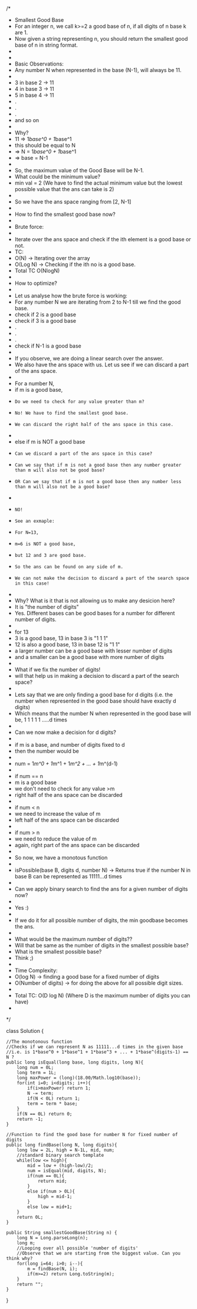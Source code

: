 /*
 * Smallest Good Base
 * For an integer n, we call k>=2 a good base of n, if all digits of n base k are 1.
 * Now given a string representing n, you should return the smallest good base of n in string format.
 *
 *
 * Basic Observations:
 * Any number N when represented in the base (N-1), will always be 11.
 *
 * 3 in base 2 -> 11
 * 4 in base 3 -> 11
 * 5 in base 4 -> 11
 * .
 * .
 * .
 * and so on
 *
 * Why? 
 * 11 => 1*base^0 + 1*base^1
 * this should be equal to N
 * => N = 1*base^0 + 1*base^1
 * => base = N-1
 *
 * So, the maximum value of the Good Base will be N-1.
 * What could be the minimum value? 
 * min val = 2 (We have to find the actual minimum value but the lowest possible value that the ans can take is 2)
 *
 * So we have the ans space ranging from [2, N-1]
 *
 * How to find the smallest good base now?
 *
 * Brute force:
 *
 * Iterate over the ans space and check if the ith element is a good base or not.
 * TC: 
 * O(N) -> Iterating over the array
 * O(Log N) -> Checking if the ith no is a good base.
 * Total TC O(NlogN)
 *
 * How to optimize?
 *
 * Let us analyse how the brute force is working:
 * For any number N  we are iterating from 2 to N-1 till we find the good base.
 * check if 2 is a good base 
 * check if 3 is a good base
 * .
 * .
 * .
 * check if N-1 is a good base
 *
 * If you observe, we are doing a linear search over the answer.
 * We also have the ans space with us. Let us see if we can discard a part of the ans space.
 *
 * For a number N, 
 * if m is a good base,
 *     Do we need to check for any value greater than m?
 *     No! We have to find the smallest good base.
 *     We can discard the right half of the ans space in this case.
 *
 * else if m is NOT a good base
 *     Can we discard a part of the ans space in this case?
 *     Can we say that if m is not a good base then any number greater than m will also not be good base?
 *     OR Can we say that if m is not a good base then any number less than m will also not be a good base?
 *
 *     NO!
 *     See an exmaple:
 *     For N=13,
 *     m=6 is NOT a good base,
 *     but 12 and 3 are good base.
 *     So the ans can be found on any side of m.
 *     We can not make the decision to discard a part of the search space in this case!
 * 
 * Why?  What is it that is not allowing us to make any desicion here?
 * It is "the number of digits"
 * Yes. Different bases can be good bases for a number for different number of digits.
 *
 * for 13
 * 3 is a good base, 13 in base 3 is "1 1 1"
 * 12 is also a good base, 13 in base 12 is "1 1"
 * a larger number can be a good base with lesser number of digits
 * and a smaller can be a good base with more number of digits
 *
 * What if we fix the number of digits!
 * will that help us in making a decision to discard a part of the search space?
 *
 * Lets say that we are only finding a good base for d digits (i.e. the number when represented in the good base should have exactly d digits)
 * Which means that the number N when represented in the good base will be, 1 1 1 1 1 .....d times
 *
 * Can we now make a decision for d digits?
 *
 * if m is a base, and number of digits fixed to d
 * then the number would be
 *
 * num = 1*m^0 + 1*m^1 + 1*m^2 + ... + 1*m^(d-1)
 * 
 * if num == n
 *    m is a good base
 *    we don't need to check for any value >m
 *    right half of the ans space can be discarded
 *
 * if num < n
 *    we need to increase the value of m
 *    left half of the ans space can be discarded
 *
 * if num > n
 *    we need to reduce the value of m
 *    again,  right part of the ans space can be discarded
 *    
 * So now, we have a monotous function
 *
 * isPossible(base B, digits d, number N) -> Returns true if the number N in base B can be represented as 11111...d times
 *
 * Can we apply binary search to find the ans for a given number of digits now?
 *
 * Yes :)
 *
 * If we do it for all possible number of digits, the min goodbase becomes the ans.
 * 
 * What would be the maximum number of digits??
 * Will that be same as the number of digits in the smallest possible base?
 * What is the smallest possible base?
 * Think ;)
 *
 * Time Complexity: 
 * O(log N) -> finding a good base for a fixed number of digits
 * O(Number of digits) -> for doing the above for all possible digit sizes.
 * 
 * Total TC: O(D log N) (Where D is the maximum number of digits you can have)
 *
 */

class Solution {   

    //The monotonous function
    //Checks if we can represent N as 11111...d times in the given base
    //i.e. is 1*base^0 + 1*base^1 + 1*base^3 + ... + 1*base^(digits-1) == N ?
    public long isEqual(long base, long digits, long N){
        long num = 0L;
        long term = 1L;
        long maxPower = (long)(18.00/Math.log10(base));
        for(int i=0; i<digits; i++){
            if(i>maxPower) return 1;
            N -= term;
            if(N < 0L) return 1;
            term = term * base;
        }
        if(N == 0L) return 0;
        return -1;
    }
    
    //Function to find the good base for number N for fixed number of digits
    public long findBase(long N, long digits){
        long low = 2L, high = N-1L, mid, num;      
        //standard binary search template
        while(low <= high){   
            mid = low + (high-low)/2;
            num = isEqual(mid, digits, N);
            if(num == 0L){
                return mid;
            }
            else if(num > 0L){
                high = mid-1;
            }
            else low = mid+1;
        }
        return 0L;
    }
    
    public String smallestGoodBase(String n) {
        long N = Long.parseLong(n);
        long m;
        //Looping over all possible 'number of digits'
        //Observe that we are starting from the biggest value. Can you think why?
        for(long i=64; i>0; i--){          
            m = findBase(N, i);
            if(m>=2) return Long.toString(m); 
        }
        return "";
    }
}
